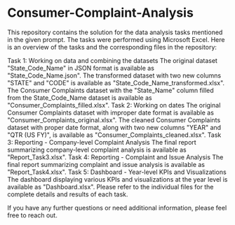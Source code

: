 # Consumer-Complaint-Analysis

This repository contains the solution for the data analysis tasks mentioned in the given prompt. The tasks were performed using Microsoft Excel. Here is an overview of the tasks and the corresponding files in the repository:

Task 1: Working on data and combining the datasets
The original dataset "State_Code_Name" in JSON format is available as "State_Code_Name.json".
The transformed dataset with two new columns "STATE" and "CODE" is available as "State_Code_Name_transformed.xlsx".
The Consumer Complaints dataset with the "State_Name" column filled from the State_Code_Name dataset is available as "Consumer_Complaints_filled.xlsx".
Task 2: Working on dates
The original Consumer Complaints dataset with improper date format is available as "Consumer_Complaints_original.xlsx".
The cleaned Consumer Complaints dataset with proper date format, along with two new columns "YEAR" and "QTR (US FY)", is available as "Consumer_Complaints_cleaned.xlsx".
Task 3: Reporting - Company-level Complaint Analysis
The final report summarizing company-level complaint analysis is available as "Report_Task3.xlsx".
Task 4: Reporting - Complaint and Issue Analysis
The final report summarizing complaint and issue analysis is available as "Report_Task4.xlsx".
Task 5: Dashboard - Year-level KPIs and Visualizations
The dashboard displaying various KPIs and visualizations at the year level is available as "Dashboard.xlsx".
Please refer to the individual files for the complete details and results of each task.

If you have any further questions or need additional information, please feel free to reach out.

